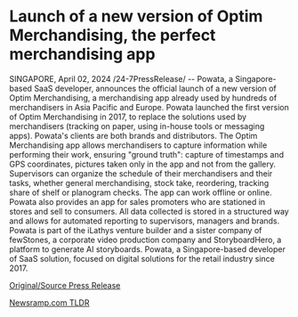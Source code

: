 # Launch of a new version of Optim Merchandising, the perfect merchandising app

SINGAPORE, April 02, 2024 /24-7PressRelease/ -- Powata, a Singapore-based SaaS developer, announces the official launch of a new version of Optim Merchandising, a merchandising app already used by hundreds of merchandisers in Asia Pacific and Europe.   Powata launched the first version of Optim Merchandising in 2017, to replace the solutions used by merchandisers (tracking on paper, using in-house tools or messaging apps). Powata's clients are both brands and distributors.   The Optim Merchandising app allows merchandisers to capture information while performing their work, ensuring "ground truth": capture of timestamps and GPS coordinates, pictures taken only in the app and not from the gallery.  Supervisors can organize the schedule of their merchandisers and their tasks, whether general merchandising, stock take, reordering, tracking share of shelf or planogram checks. The app can work offline or online.   Powata also provides an app for sales promoters who are stationed in stores and sell to consumers.   All data collected is stored in a structured way and allows for automated reporting to supervisors, managers and brands.   Powata is part of the iLathys venture builder and a sister company of fewStones, a corporate video production company and StoryboardHero, a platform to generate AI storyboards.  Powata, a Singapore-based developer of SaaS solution, focused on digital solutions for the retail industry since 2017. 

[Original/Source Press Release](https://www.24-7pressrelease.com/press-release/509704/launch-of-a-new-version-of-optim-merchandising-the-perfect-merchandising-app) 

[Newsramp.com TLDR](https://newsramp.com/None) 